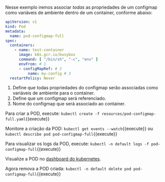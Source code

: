 Nesse exemplo iremos associar *todas* as propriedades de um configmap como variáveis de ambiente dentro de um container, conforme abaixo:

```yaml
apiVersion: v1
kind: Pod
metadata:
  name: pod-configmap-full
spec:
  containers:
    - name: test-container
      image: k8s.gcr.io/busybox
      command: [ "/bin/sh", "-c", "env" ]
      envFrom: # 1
      - configMapRef: # 2
          name: my-config # 3
  restartPolicy: Never
```

1. Define que todas propriedades do configmap serão associadas como variáveis de ambiente para o container.
2. Define que um configmap será referenciado.
3. Nome do configmap que será associado ao container.

Para criar a POD, execute: `kubectl create -f resources/pod-configmap-full.yaml`{{execute}}

Monitore a criação da POD:
`kubectl get events --watch`{{execute}} ou `kubectl describe pod pod-configmap-full`{{execute}}

Para visualizar os logs da POD, execute: `kubectl -n default logs -f pod-configmap-full`{{execute}}

Visualize a POD no [dashboard do kubernetes](https://[[HOST_SUBDOMAIN]]-30000-[[KATACODA_HOST]].environments.katacoda.com/).

Agora remova a POD criada: `kubectl -n default delete pod pod-configmap-full`{{execute}}
